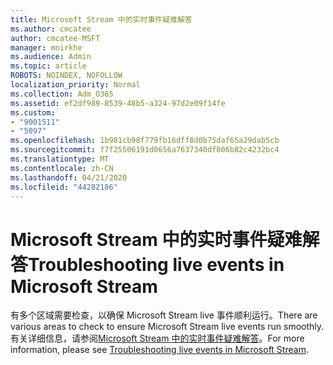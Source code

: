 ```yaml
---
title: Microsoft Stream 中的实时事件疑难解答
ms.author: cmcatee
author: cmcatee-MSFT
manager: mnirkhe
ms.audience: Admin
ms.topic: article
ROBOTS: NOINDEX, NOFOLLOW
localization_priority: Normal
ms.collection: Adm_O365
ms.assetid: ef2df989-8539-48b5-a324-97d2e09f14fe
ms.custom:
- "9001511"
- "5097"
ms.openlocfilehash: 1b981cb98f779fb16dff8d0b75daf65a29dab5cb
ms.sourcegitcommit: f7f25506191d0656a7637340df806b82c4232bc4
ms.translationtype: MT
ms.contentlocale: zh-CN
ms.lasthandoff: 04/21/2020
ms.locfileid: "44282186"
---
```

# <a name="troubleshooting-live-events-in-microsoft-stream"></a><span data-ttu-id="04b2c-102">Microsoft Stream 中的实时事件疑难解答</span><span class="sxs-lookup"><span data-stu-id="04b2c-102">Troubleshooting live events in Microsoft Stream</span></span>

<span data-ttu-id="04b2c-103">有多个区域需要检查，以确保 Microsoft Stream live 事件顺利运行。</span><span class="sxs-lookup"><span data-stu-id="04b2c-103">There are various areas to check to ensure Microsoft Stream live events run smoothly.</span></span> <span data-ttu-id="04b2c-104">有关详细信息，请参阅[Microsoft Stream 中的实时事件疑难解答](https://docs.microsoft.com/stream/live-event-troubleshooting)。</span><span class="sxs-lookup"><span data-stu-id="04b2c-104">For more information, please see [Troubleshooting live events in Microsoft Stream](https://docs.microsoft.com/stream/live-event-troubleshooting).</span></span>
